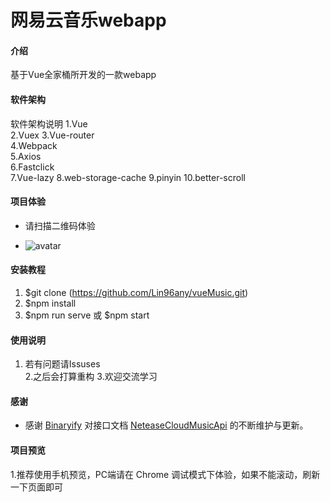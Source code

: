 # 网易云音乐webapp

#### 介绍

基于Vue全家桶所开发的一款webapp

#### 软件架构

软件架构说明
1.Vue  
2.Vuex
3.Vue-router  
4.Webpack  
5.Axios  
6.Fastclick  
7.Vue-lazy
8.web-storage-cache
9.pinyin
10.better-scroll

#### 项目体验

+ 请扫描二维码体验

+ ![avatar](http://mills-lin.oss-cn-hangzhou.aliyuncs.com/images/%E4%BA%8C%E7%BB%B4%E7%A0%81%E5%9B%BE%E7%89%87_2%E6%9C%8827%E6%97%A521%E6%97%B625%E5%88%8654%E7%A7%92.png)

#### 安装教程

1. $git clone (<https://github.com/Lin96any/vueMusic.git>)
2. $npm install
3. $npm run serve 或 $npm start

#### 使用说明

1. 若有问题请Issuses  
2.之后会打算重构
3.欢迎交流学习

#### 感谢 
+ 感谢 [Binaryify](https://github.com/Binaryify) 对接口文档 [NeteaseCloudMusicApi](https://binaryify.github.io/NeteaseCloudMusicApi/#/?id=neteasecloudmusicapi) 的不断维护与更新。

#### 项目预览
1.推荐使用手机预览，PC端请在 Chrome 调试模式下体验，如果不能滚动，刷新一下页面即可
